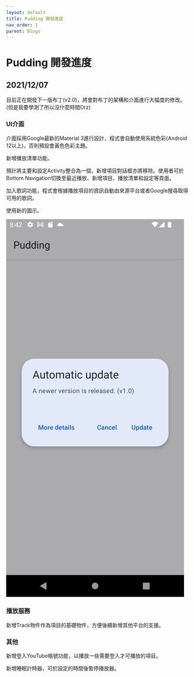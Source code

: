 ```yaml
---
layout: default
title: Pudding 開發進度
nav_order: 1
parent: Blogs
---
```

# Pudding 開發進度

## 2021/12/07

目前正在開發下一版布丁(v2.0)，將會對布丁的架構和介面進行大幅度的修改。(但是我要學測了所以沒什麼時間Orz)

### UI介面

介面採用Google最新的Material 3進行設計，程式會自動使用系統色彩(Android 12以上)，否則預設會黃色色彩主題。

新增播放清單功能。

預計將主要和設定Activity整合為一個，新增項目對話框亦將移除。使用者可於Bottom Navigation切換至最近播放、新增項目、播放清單和設定等頁面。

加入歌詞功能，程式會根據播放項目的資訊自動由來源平台或者Google搜尋取得可用的歌詞。

使用新的圖示。

![Dialog screenshot](20211207-pudding-1.jpg "Material 3對話框")

### 播放服務

新增Track物件作為項目的基礎物件，方便後續新增其他平台的支援。

### 其他

新增登入YouTube帳號功能，以播放一些需要登入才可播放的項目。

新增睡眠計時器，可於設定的時間後暫停播放器。
